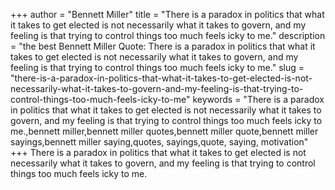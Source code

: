 +++
author = "Bennett Miller"
title = "There is a paradox in politics that what it takes to get elected is not necessarily what it takes to govern, and my feeling is that trying to control things too much feels icky to me."
description = "the best Bennett Miller Quote: There is a paradox in politics that what it takes to get elected is not necessarily what it takes to govern, and my feeling is that trying to control things too much feels icky to me."
slug = "there-is-a-paradox-in-politics-that-what-it-takes-to-get-elected-is-not-necessarily-what-it-takes-to-govern-and-my-feeling-is-that-trying-to-control-things-too-much-feels-icky-to-me"
keywords = "There is a paradox in politics that what it takes to get elected is not necessarily what it takes to govern, and my feeling is that trying to control things too much feels icky to me.,bennett miller,bennett miller quotes,bennett miller quote,bennett miller sayings,bennett miller saying,quotes, sayings,quote, saying, motivation"
+++
There is a paradox in politics that what it takes to get elected is not necessarily what it takes to govern, and my feeling is that trying to control things too much feels icky to me.
